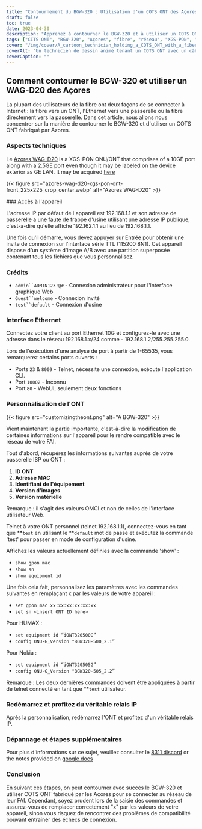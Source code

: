```yaml
---
title: "Contournement du BGW-320 : Utilisation d'un COTS ONT des Açores - Un guide étape par étape"
draft: false
toc: true
date: 2023-04-30
description: "Apprenez à contourner le BGW-320 et à utiliser un COTS ONT fabriqué par Azores pour vous connecter au réseau de votre FAI grâce à ce guide facile à suivre."
tags: ["CITS ONT", "BGW-320", "Açores", "fibre", "réseau", "XGS-PON", "Ethernet", "Intercommunication IP", "personnalisation", "FAI", "ont ID", "Adresse Mac", "identifiant de l'équipement", "version d'image", "Version matérielle", "telnet", "Application CLI", "interface graphique Web", "mode de configuration d'usine", "problèmes de compatibilité"]
cover: "/img/cover/A_cartoon_technician_holding_a_COTS_ONT_with_a_fiber_cable.png"
coverAlt: "Un technicien de dessin animé tenant un COTS ONT avec un câble à fibre optique en arrière-plan."
coverCaption: ""
---
```


## Comment contourner le BGW-320 et utiliser un WAG-D20 des Açores

La plupart des utilisateurs de la fibre ont deux façons de se connecter à Internet : la fibre vers un ONT, l'Ethernet vers une passerelle ou la fibre directement vers la passerelle. Dans cet article, nous allons nous concentrer sur la manière de contourner le BGW-320 et d'utiliser un COTS ONT fabriqué par Azores.

### Aspects techniques

Le [Azores WAG-D20](https://cdn.shopifycdn.net/s/files/1/0280/5153/8029/files/Azores_Product_Specification_-_WAG-D20_v0.6.pdf?v=1604914153) is a XGS-PON ONU/ONT that comprises of a 10GE port along with a 2.5GE port even though it may be labeled on the device exterior as GE LAN. It may be acquired [here](https://www.balticnetworks.com/products/azores-1x-10gbe-1x-2-5gbe-intel-based-xgspon-ont)

{{< figure src="azores-wag-d20-xgs-pon-ont-front_225x225_crop_center.webp" alt="Azores WAG-D20" >}}

### Accès à l'appareil

L'adresse IP par défaut de l'appareil est 192.168.1.1 et son adresse de passerelle a une faute de frappe d'usine utilisant une adresse IP publique, c'est-à-dire qu'elle affiche 192.162.1.1 au lieu de 192.168.1.1.

Une fois qu'il démarre, vous devez appuyer sur Entrée pour obtenir une invite de connexion sur l'interface série TTL (115200 8N1). Cet appareil dispose d'un système d'image A/B avec une partition superposée contenant tous les fichiers que vous personnalisez.
 
### Crédits

- `admin``ADMIN123!@#` - Connexion administrateur pour l'interface graphique Web
- `Guest``welcome` - Connexion invité
- `test``default` - Connexion d'usine

### Interface Ethernet

Connectez votre client au port Ethernet 10G et configurez-le avec une adresse dans le réseau 192.168.1.x/24 comme - 192.168.1.2/255.255.255.0.

Lors de l'exécution d'une analyse de port à partir de 1-65535, vous remarquerez certains ports ouverts :

- Ports `23` & `8009` - Telnet, nécessite une connexion, exécute l'application CLI.
- Port `10002` - Inconnu
- Port `80` - WebUI, seulement deux fonctions

### Personnalisation de l'ONT

{{< figure src="customizingtheont.png" alt="A BGW-320" >}}

Vient maintenant la partie importante, c'est-à-dire la modification de certaines informations sur l'appareil pour le rendre compatible avec le réseau de votre FAI.

Tout d'abord, récupérez les informations suivantes auprès de votre passerelle ISP ou ONT :

1. **ID ONT**
2. **Adresse MAC**
3. **Identifiant de l'équipement**
4. **Version d'images**
5. **Version matérielle**

Remarque : il s'agit des valeurs OMCI et non de celles de l'interface utilisateur Web.

Telnet à votre ONT personnel (telnet 192.168.1.1), connectez-vous en tant que **`test` en utilisant le **`default` mot de passe et exécutez la commande 'test' pour passer en mode de configuration d'usine.

Affichez les valeurs actuellement définies avec la commande 'show' :

- `show gpon mac`
- `show sn`
- `show equipment id`

Une fois cela fait, personnalisez les paramètres avec les commandes suivantes en remplaçant x par les valeurs de votre appareil :

- `set gpon mac xx:xx:xx:xx:xx:xx`
- `set sn <insert ONT ID here>`

Pour HUMAX :

- `set equipment id “iONT320500G”`
- `config ONU-G_Version "BGW320-500_2.1”`

Pour Nokia :

- `set equipment id “iONT320505G”`
- `config ONU-G_Version "BGW320-505_2.2”`

Remarque : Les deux dernières commandes doivent être appliquées à partir de telnet connecté en tant que **`test` utilisateur.

### Redémarrez et profitez du véritable relais IP

Après la personnalisation, redémarrez l'ONT et profitez d'un véritable relais IP.

### Dépannage et étapes supplémentaires
Pour plus d'informations sur ce sujet, veuillez consulter le [8311 discord](https://discord.gg/XbTWBbSG4p) or the notes provided on [google docs](https://docs.google.com/document/d/13gucfDOf8X9ptkj5BOg12V0xcqqDZDnvROJpW5CIpJ4/)

### Conclusion

En suivant ces étapes, on peut contourner avec succès le BGW-320 et utiliser COTS ONT fabriqué par les Açores pour se connecter au réseau de leur FAI. Cependant, soyez prudent lors de la saisie des commandes et assurez-vous de remplacer correctement "x" par les valeurs de votre appareil, sinon vous risquez de rencontrer des problèmes de compatibilité pouvant entraîner des échecs de connexion.


